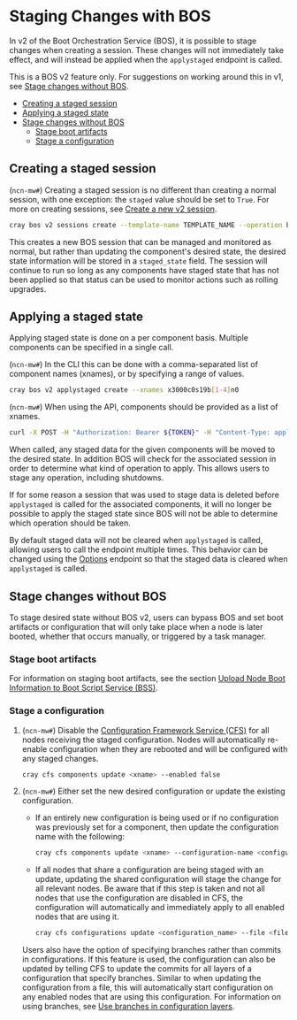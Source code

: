 # Staging Changes with BOS

In v2 of the Boot Orchestration Service (BOS), it is possible to stage changes when creating a session.
These changes will not immediately take effect, and will instead be applied when the `applystaged` endpoint is called.

This is a BOS v2 feature only. For suggestions on working around this in v1, see [Stage changes without BOS](#stage-changes-without-bos).

* [Creating a staged session](#creating-a-staged-session)
* [Applying a staged state](#applying-a-staged-state)
* [Stage changes without BOS](#stage-changes-without-bos)
  * [Stage boot artifacts](#stage-boot-artifacts)
  * [Stage a configuration](#stage-a-configuration)

## Creating a staged session

(`ncn-mw#`) Creating a staged session is no different than creating a normal session, with one exception: the `staged` value should be set to `True`.
For more on creating sessions, see [Create a new v2 session](Manage_a_BOS_Session.md#create-a-new-v2-session).

```bash
cray bos v2 sessions create --template-name TEMPLATE_NAME --operation boot --stage True --format json
```

This creates a new BOS session that can be managed and monitored as normal, but rather than updating the component's desired state, the desired state
information will be stored in a `staged_state` field. The session will continue to run so long as any components have staged state that has not been
applied so that status can be used to monitor actions such as rolling upgrades.

## Applying a staged state

Applying staged state is done on a per component basis. Multiple components can be specified in a single call.

(`ncn-mw#`) In the CLI this can be done with a comma-separated list of component names (xnames), or by specifying a range of values.

```bash
cray bos v2 applystaged create --xnames x3000c0s19b[1-4]n0
```

(`ncn-mw#`) When using the API, components should be provided as a list of xnames.

```bash
curl -X POST -H "Authorization: Bearer ${TOKEN}" -H "Content-Type: application/json"  --data '{"xnames":["x3000c0s19b1n0","x3000c0s19b2n0"]}' https://api-gw-service-nmn.local/apis/bos/v2/applystaged
```

When called, any staged data for the given components will be moved to the desired state.
In addition BOS will check for the associated session in order to determine what kind of operation to apply. This allows users to stage any operation, including shutdowns.

If for some reason a session that was used to stage data is deleted before `applystaged` is called for the associated components, it will no longer be possible to apply the staged state
since BOS will not be able to determine which operation should be taken.

By default staged data will not be cleared when `applystaged` is called, allowing users to call the endpoint multiple times.
This behavior can be changed using the [Options](Options.md) endpoint so that the staged data is cleared when `applystaged` is called.

## Stage changes without BOS

To stage desired state without BOS v2, users can bypass BOS and set boot artifacts or configuration that will only take place when a node is later booted,
whether that occurs manually, or triggered by a task manager.

### Stage boot artifacts

For information on staging boot artifacts, see the section [Upload Node Boot Information to Boot Script Service (BSS)](Upload_Node_Boot_Information_to_Boot_Script_Service_BSS.md).

### Stage a configuration

1. (`ncn-mw#`) Disable the [Configuration Framework Service (CFS)](../../glossary.md#configuration-framework-service-cfs)
   for all nodes receiving the staged configuration. Nodes will automatically re-enable configuration when they are rebooted and will be configured with any staged changes.

    ```bash
    cray cfs components update <xname> --enabled false
    ```

1. (`ncn-mw#`) Either set the new desired configuration or update the existing configuration.

    * If an entirely new configuration is being used or if no configuration was previously set for a component, then update the configuration name with the following:

        ```bash
        cray cfs components update <xname> --configuration-name <configuration_name>
        ```

    * If all nodes that share a configuration are being staged with an update, updating the shared configuration will stage the change for all relevant nodes.
      Be aware that if this step is taken and not all nodes that use the configuration are disabled in CFS, the configuration will automatically and immediately apply
      to all enabled nodes that are using it.

        ```bash
        cray cfs configurations update <configuration_name> --file <file_path>
        ```

    Users also have the option of specifying branches rather than commits in configurations.
    If this feature is used, the configuration can also be updated by telling CFS to update the commits for all layers of a configuration that specify branches.
    Similar to when updating the configuration from a file, this will automatically start configuration on any enabled nodes that are using this configuration.
    For information on using branches, see [Use branches in configuration layers](../configuration_management/Configuration_Layers.md#use-branches-in-configuration-layers).
